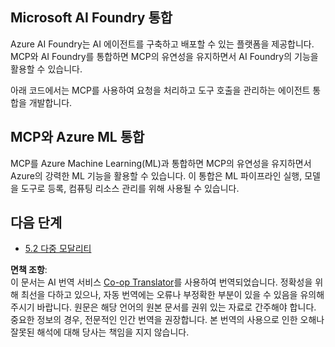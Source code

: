 <!--
CO_OP_TRANSLATOR_METADATA:
{
  "original_hash": "33daea2e41ef7635cf13c41d6a3ea773",
  "translation_date": "2025-06-12T21:43:47+00:00",
  "source_file": "05-AdvancedTopics/mcp-integration/README.md",
  "language_code": "ko"
}
-->
## Microsoft AI Foundry 통합

Azure AI Foundry는 AI 에이전트를 구축하고 배포할 수 있는 플랫폼을 제공합니다. MCP와 AI Foundry를 통합하면 MCP의 유연성을 유지하면서 AI Foundry의 기능을 활용할 수 있습니다.

아래 코드에서는 MCP를 사용하여 요청을 처리하고 도구 호출을 관리하는 에이전트 통합을 개발합니다.

## MCP와 Azure ML 통합

MCP를 Azure Machine Learning(ML)과 통합하면 MCP의 유연성을 유지하면서 Azure의 강력한 ML 기능을 활용할 수 있습니다. 이 통합은 ML 파이프라인 실행, 모델을 도구로 등록, 컴퓨팅 리소스 관리를 위해 사용될 수 있습니다.

## 다음 단계

- [5.2 다중 모달리티](../mcp-multi-modality/README.md)

**면책 조항**:  
이 문서는 AI 번역 서비스 [Co-op Translator](https://github.com/Azure/co-op-translator)를 사용하여 번역되었습니다. 정확성을 위해 최선을 다하고 있으나, 자동 번역에는 오류나 부정확한 부분이 있을 수 있음을 유의해 주시기 바랍니다. 원문은 해당 언어의 원본 문서를 권위 있는 자료로 간주해야 합니다. 중요한 정보의 경우, 전문적인 인간 번역을 권장합니다. 본 번역의 사용으로 인한 오해나 잘못된 해석에 대해 당사는 책임을 지지 않습니다.